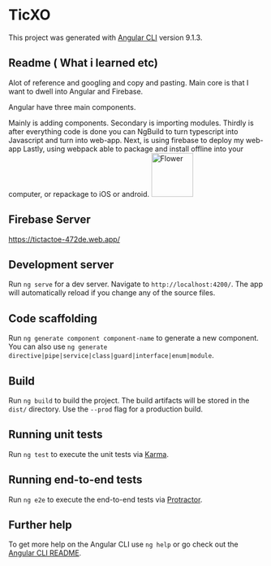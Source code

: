 # TicXO

This project was generated with [Angular CLI](https://github.com/angular/angular-cli) version 9.1.3.

## Readme ( What i learned etc)

Alot of reference and googling and copy and pasting. Main core is that I want to dwell into Angular and Firebase.

Angular have three main components.

Mainly is adding components.
Secondary is importing modules.
Thirdly is after everything code is done you can NgBuild to turn typescript into Javascript and turn into web-app.
Next, is using firebase to deploy my web-app
Lastly, using webpack able to package and install offline into your computer, or repackage to iOS or android.
<a href="https://imgur.com/GJWvTPk"><img src="https://imgur.com/GJWvTPk" width="82" height="86" title="White flower" alt="Flower"></a>
## Firebase Server

https://tictactoe-472de.web.app/

## Development server

Run `ng serve` for a dev server. Navigate to `http://localhost:4200/`. The app will automatically reload if you change any of the source files.

## Code scaffolding

Run `ng generate component component-name` to generate a new component. You can also use `ng generate directive|pipe|service|class|guard|interface|enum|module`.

## Build

Run `ng build` to build the project. The build artifacts will be stored in the `dist/` directory. Use the `--prod` flag for a production build.

## Running unit tests

Run `ng test` to execute the unit tests via [Karma](https://karma-runner.github.io).

## Running end-to-end tests

Run `ng e2e` to execute the end-to-end tests via [Protractor](http://www.protractortest.org/).

## Further help

To get more help on the Angular CLI use `ng help` or go check out the [Angular CLI README](https://github.com/angular/angular-cli/blob/master/README.md).
